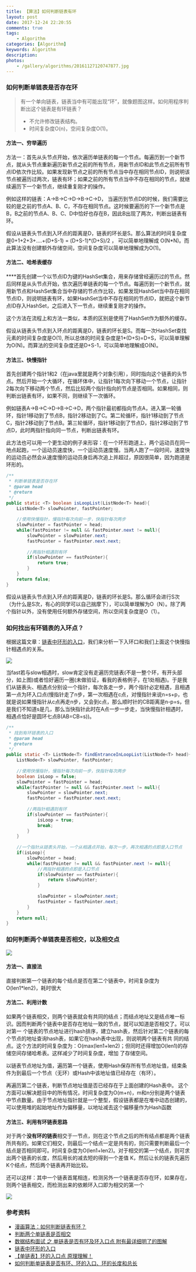 ```yaml
---
title: 【算法】如何判断链表有环
layout: post
date: 2017-12-24 22:20:55
comments: true
tags: 
    - Algorithm
categories: [Algorithm]
keywords: Algorithm
description: 
photos:
    - /gallery/algorithms/20161127120747877.jpg
---
```


### 如何判断单链表是否存在环

> 有一个单向链表，链表当中有可能出现“环”，就像题图这样。如何用程序判断出这个链表是有环链表？
>
> - 不允许修改链表结构。
> - 时间复杂度O(n)，空间复杂度O(1)。

#### 方法一、穷举遍历

方法一：首先从头节点开始，依次遍历单链表的每一个节点。每遍历到一个新节点，就从头节点重新遍历新节点之前的所有节点，用新节点ID和此节点之前所有节点ID依次作比较。如果发现新节点之前的所有节点当中存在相同节点ID，则说明该节点被遍历过两次，链表有环；如果之前的所有节点当中不存在相同的节点，就继续遍历下一个新节点，继续重复刚才的操作。

例如这样的链表：A->B->C->D->B->C->D， 当遍历到节点D的时候，我们需要比较的是之前的节点A、B、C，不存在相同节点。这时候要遍历的下一个新节点是B，B之前的节点A、B、C、D中恰好也存在B，因此B出现了两次，判断出链表有环。

假设从链表头节点到入环点的距离是D，链表的环长是S。那么算法的时间复杂度是0+1+2+3+....+(D+S-1) = (D+S-1)\*(D+S)/2 ， 可以简单地理解成 O(N\*N)。而此算法没有创建额外存储空间，空间复杂度可以简单地理解成为O(1)。



#### 方法二、哈希表缓存

****首先创建一个以节点ID为键的HashSet集合，用来存储曾经遍历过的节点。然后同样是从头节点开始，依次遍历单链表的每一个节点。每遍历到一个新节点，就用新节点和HashSet集合当中存储的节点作比较，如果发现HashSet当中存在相同节点ID，则说明链表有环，如果HashSet当中不存在相同的节点ID，就把这个新节点ID存入HashSet，之后进入下一节点，继续重复刚才的操作。

这个方法在流程上和方法一类似，本质的区别是使用了HashSet作为额外的缓存。

假设从链表头节点到入环点的距离是D，链表的环长是S。而每一次HashSet查找元素的时间复杂度是O(1), 所以总体的时间复杂度是1*(D+S)=D+S，可以简单理解为O(N)。而算法的空间复杂度还是D+S-1，可以简单地理解成O(N)。



#### 方法三、快慢指针

首先创建两个指针1和2（在java里就是两个对象引用），同时指向这个链表的头节点。然后开始一个大循环，在循环体中，让指针1每次向下移动一个节点，让指针2每次向下移动两个节点，然后比较两个指针指向的节点是否相同。如果相同，则判断出链表有环，如果不同，则继续下一次循环。

例如链表A->B->C->D->B->C->D，两个指针最初都指向节点A，进入第一轮循环，指针1移动到了节点B，指针2移动到了C。第二轮循环，指针1移动到了节点C，指针2移动到了节点B。第三轮循环，指针1移动到了节点D，指针2移动到了节点D，此时两指针指向同一节点，判断出链表有环。

此方法也可以用一个更生动的例子来形容：在一个环形跑道上，两个运动员在同一地点起跑，一个运动员速度快，一个运动员速度慢。当两人跑了一段时间，速度快的运动员必然会从速度慢的运动员身后再次追上并超过，原因很简单，因为跑道是环形的。

```java
/**
 * 判断单链表是否存在环
 * @param head
 * @return
 */
public static <T> boolean isLoopList(ListNode<T> head){
	ListNode<T> slowPointer, fastPointer;
	
	//使用快慢指针，慢指针每次向前一步，快指针每次两步
	slowPointer = fastPointer = head;
	while(fastPointer != null && fastPointer.next != null){
		slowPointer = slowPointer.next;
		fastPointer = fastPointer.next.next;
		
		//两指针相遇则有环
		if(slowPointer == fastPointer){
			return true;
		}
	}
	return false;
}
```

假设从链表头节点到入环点的距离是D，链表的环长是S。那么循环会进行S次（为什么是S次，有心的同学可以自己揣摩下），可以简单理解为O（N）。除了两个指针以外，没有使用任何额外存储空间，所以空间复杂度是O（1）。



### 如何找出有环链表的入环点？

根据这篇文章：[链表中环形的入口](https://www.cnblogs.com/lou424/p/5029225.html)，我们来分析一下入环口和我们上面这个快慢指针相遇点的关系。

![](/gallery/algorithms/355951-20151208151803386-2140188135.png)

当fast若与slow相遇时，slow肯定没有走遍历完链表(不是一整个环，有开头部分，如上图)或者恰好遍历一圈(未做验证，看我的表格例子，在1处相遇)。于是我们从链表头、相遇点分别设一个指针，每次各走一步，两个指针必定相遇，且相遇第一点为环入口点(慢指针走了n步，第一次相遇在c点，对慢指针来说n=s+p，也就是说如果慢指针从c点再走n步，又会到c点，那么顺时针的CB距离是n-p=s，但是我们不知道s是几，那么当快指针此时在A点一步一步走，当快慢指针相遇时，相遇点恰好是圆环七点B(AB=CB=s))。

```java
/**
 * 找到有环链表的入口
 * @param head
 * @return
 */
public static <T> ListNode<T> findEntranceInLoopList(ListNode<T> head){
	ListNode<T> slowPointer, fastPointer;
	
	//使用快慢指针，慢指针每次向前一步，快指针每次两步
	boolean isLoop = false;
	slowPointer = fastPointer = head;
	while(fastPointer != null && fastPointer.next != null){
		slowPointer = slowPointer.next;
		fastPointer = fastPointer.next.next;
		
		//两指针相遇则有环
		if(slowPointer == fastPointer){
			isLoop = true;
			break;
		}
	}
	
	//一个指针从链表头开始，一个从相遇点开始，每次一步，再次相遇的点即是入口节点
	if(isLoop){
		slowPointer = head;
		while(fastPointer != null && fastPointer.next != null){
			//两指针相遇的点即是入口节点
			if(slowPointer == fastPointer){
				return slowPointer;
			}
			
			slowPointer = slowPointer.next;
			fastPointer = fastPointer.next;
		}
	}
	return null;
}
```





### 如何判断两个单链表是否相交，以及相交点

![](/gallery/algorithms/list-intersects.jpg)

#### 方法一、直接法

直接判断第一个链表的每个结点是否在第二个链表中，时间复杂度为O(len1*len2)，耗时很大

#### 方法二、利用计数

如果两个链表相交，则两个链表就会有共同的结点；而结点地址又是结点唯一标识。因而判断两个链表中是否存在地址一致的节点，就可以知道是否相交了。可以对第一 个链表的节点地址进行hash排序，建立hash表，然后针对第二个链表的每个节点的地址查询hash表，如果它在hash表中出现，则说明两个链表有共 同的结点。这个方法的时间复杂度为：O(max(len1+len2)；但同时还得增加O(len1)的存储空间存储哈希表。这样减少了时间复杂度，增加 了存储空间。

以链表节点地址为值，遍历第一个链表，使用Hash保存所有节点地址值，结束条件为到最后一个节点（无环）或Hash中该地址值已经存在（有环）。

再遍历第二个链表，判断节点地址值是否已经存在于上面创建的Hash表中。
这个方面可以解决题目中的所有情况，时间复杂度为O(m+n)，m和n分别是两个链表中节点数量。由于节点地址指针就是一个整型，假设链表都是在堆中动态创建的，可以使用堆的起始地址作为偏移量，以地址减去这个偏移量作为Hash函数

#### 方法三、利用有环链表思路

对于两个**没有环的链表**相交于一节点，则在这个节点之后的所有结点都是两个链表所共有的。如果它们相交，则最后一个结点一定是共有的，则只需要判断最后一个结点是否相同即可。时间复杂度为O(len1+len2)。对于相交的第一个结点，则可求出两个链表的长度，然后用长的减去短的得到一个差值 K，然后让长的链表先遍历K个结点，然后两个链表再开始比较。

还可以这样：其中一个链表首尾相连，检测另外一个链表是否存在环，如果存在，则两个链表相交，而检测出来的依赖环入口即为相交的第一个

![](algorithms/20170628215711202.jpg)

### 参考资料

- [漫画算法：如何判断链表有环？](https://zhuanlan.zhihu.com/p/31401474?utm_source=wechat_session&utm_medium=social&from=singlemessage)
- [判断两个单链表是否相交](https://zhidao.baidu.com/question/1689718158270538108.html)
- [数据结构面试 之 单链表是否有环及环入口点 附有最详细明了的图解](https://www.jianshu.com/p/ef71e04241e4)
- [链表中环形的入口](https://www.cnblogs.com/lou424/p/5029225.html)
- [【单链表】环的入口点  原理理解！](http://blog.sina.com.cn/s/blog_6a0e04380101a9o2.html)
- [ 如何判断单链表是否有环、环的入口、环的长度和总长](http://blog.csdn.net/dawn_after_dark/article/details/73742239)